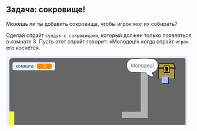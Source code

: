 ## Задача: сокровище!

Можешь ли ты добавить сокровища, чтобы игрок мог их собирать?

Сделай спрайт `сундук с сокровищами`, который должен только появляться в комнате 3. Пусть этот спрайт говорит: «Молодец!» когда спрайт `игрок` его коснётся.

![screenshot](images/world-treasure.png)